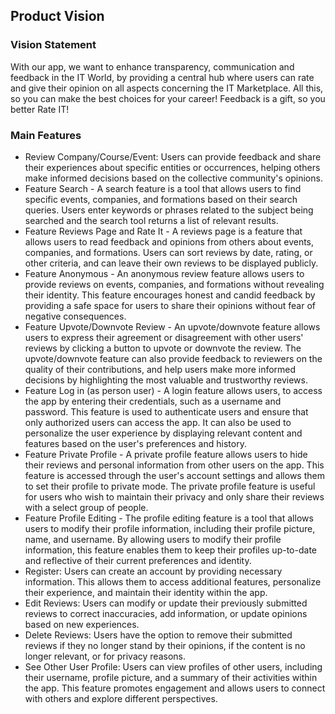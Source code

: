 
## Product Vision

### Vision Statement

With our app, we want to enhance transparency, communication and feedback in the IT World, by providing a central hub where users can rate and give their opinion on all aspects concerning the IT Marketplace. All this, so you can make the best choices for your career! Feedback is a gift, so you better Rate IT!


### Main Features
 - Review Company/Course/Event: Users can provide feedback and share their experiences about specific entities or occurrences, helping others make informed decisions based on the collective community's opinions.
 - Feature Search - A search feature is a tool that allows users to find specific events, companies, and formations based on their search queries. Users enter keywords  or phrases related to the subject being searched and the search tool returns a list of relevant results.
 - Feature Reviews Page and Rate It - A reviews page is a feature that allows users to read feedback and opinions from others about events, companies, and formations. Users can sort reviews by date, rating, or other criteria, and can leave their own reviews to be displayed publicly. 
 - Feature Anonymous - An anonymous review feature allows users to provide reviews on events, companies, and formations without revealing their identity. This feature encourages honest and candid feedback by providing a safe space for users to share their opinions without fear of negative consequences.
 - Feature Upvote/Downvote Review - An upvote/downvote feature allows users to express their agreement or disagreement with other users' reviews by clicking a button to upvote or downvote the review. The upvote/downvote feature can also provide feedback to reviewers on the quality of their contributions, and help users make more informed decisions by highlighting the most valuable and trustworthy reviews.
 - Feature Log in (as person user) - A login feature allows users, to access the app by entering their credentials, such as a username and password. This feature is used to authenticate users and ensure that only authorized users can access the app. It can also be used to personalize the user experience by displaying relevant content and features based on the user's preferences and history.
 - Feature Private Profile -  A private profile feature allows users to hide their reviews and personal information from other users on the app. This feature is accessed through the user's account settings and allows them to set their profile to private mode. The private profile feature is useful for users who wish to maintain their privacy and only share their reviews with a select group of people.
 - Feature Profile Editing - The profile editing feature is a tool that allows users to modify their profile information, including their profile picture, name, and username. By allowing users to modify their profile information, this feature enables them to keep their profiles up-to-date and reflective of their current preferences and identity.
 - Register: Users can create an account by providing necessary information. This allows them to access additional features, personalize their experience, and maintain their identity within the app.
 - Edit Reviews: Users can modify or update their previously submitted reviews to correct inaccuracies, add information, or update opinions based on new experiences.
 - Delete Reviews: Users have the option to remove their submitted reviews if they no longer stand by their opinions, if the content is no longer relevant, or for privacy reasons.
 - See Other User Profile: Users can view profiles of other users, including their username, profile picture, and a summary of their activities within the app. This feature promotes engagement and allows users to connect with others and explore different perspectives.
